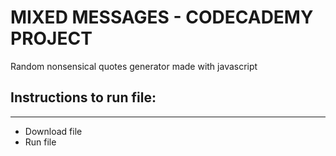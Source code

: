 # MIXED MESSAGES - CODECADEMY PROJECT
Random nonsensical quotes generator made with javascript

## Instructions to run file:
----------------------------
- Download file
- Run file

